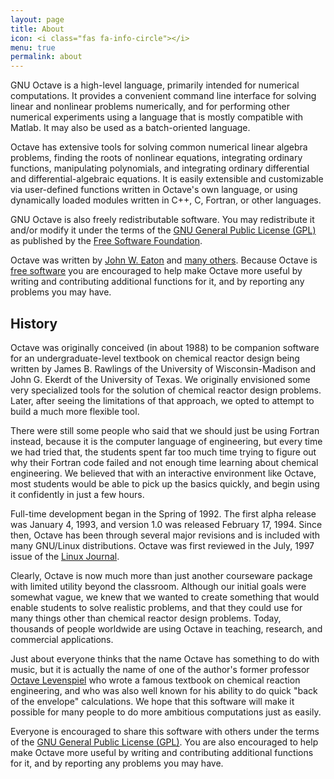 ```yaml
---
layout: page
title: About
icon: <i class="fas fa-info-circle"></i>
menu: true
permalink: about
---
```


GNU Octave is a high-level language, primarily intended for numerical
computations.
It provides a convenient command line interface for solving linear and
nonlinear problems numerically,
and for performing other numerical experiments using a language that is mostly
compatible with Matlab.
It may also be used as a batch-oriented language.

Octave has extensive tools for solving common numerical linear algebra problems,
finding the roots of nonlinear equations,
integrating ordinary functions,
manipulating polynomials,
and integrating ordinary differential and differential-algebraic equations.
It is easily extensible and customizable via user-defined functions written in
Octave's own language,
or using dynamically loaded modules written in C++, C, Fortran,
or other languages.

GNU Octave is also freely redistributable software.
You may redistribute it and/or modify it under the terms of the
[GNU General Public License (GPL)][GPL] as published by the
[Free Software Foundation](https://www.fsf.org/).

Octave was written by [John W. Eaton](mailto:jwe@octave.org) and
[many others](https://hg.savannah.gnu.org/hgweb/octave/file/tip/doc/interpreter/contributors.in).
Because Octave is [free software](https://www.gnu.org/philosophy/free-sw.html) you are encouraged to help make Octave
more useful by writing and contributing additional functions for it,
and by reporting any problems you may have.


## <i class="fas fa-landmark"></i> History

Octave was originally conceived (in about 1988) to be companion software for an
undergraduate-level textbook on chemical reactor design being written by James
B. Rawlings of the University of Wisconsin-Madison and John G. Ekerdt of the
University of Texas.
We originally envisioned some very specialized tools for the solution of
chemical reactor design problems.
Later,
after seeing the limitations of that approach,
we opted to attempt to build a much more flexible tool.

There were still some people who said that we should just be using Fortran
instead,
because it is the computer language of engineering,
but every time we had tried that,
the students spent far too much time trying to figure out why their Fortran
code failed and not enough time learning about chemical engineering.
We believed that with an interactive environment like Octave,
most students would be able to pick up the basics quickly,
and begin using it confidently in just a few hours.

Full-time development began in the Spring of 1992.
The first alpha release was January 4, 1993, and version 1.0 was released
February 17, 1994.
Since then, Octave has been through several major revisions and is included
with many GNU/Linux distributions.
Octave was first reviewed in the July, 1997 issue of the
[Linux Journal](https://web.archive.org/web/20211107141537/https://www.linuxjournal.com/article/1225).

Clearly,
Octave is now much more than just another courseware package with limited
utility beyond the classroom.
Although our initial goals were somewhat vague,
we knew that we wanted to create something that would enable students to solve
realistic problems,
and that they could use for many things other than chemical reactor design
problems.
Today, thousands of people worldwide are using Octave in teaching,
research, and commercial applications.

Just about everyone thinks that the name Octave has something to do with music,
but it is actually the name of one of the author's former professor
[Octave Levenspiel](https://en.wikipedia.org/wiki/Octave_Levenspiel)
who wrote a famous textbook on chemical reaction engineering,
and who was also well known for his ability to do quick "back of the envelope"
calculations.
We hope that this software will make it possible for many people to do more
ambitious computations just as easily.

Everyone is encouraged to share this software with others under the terms of
the [GNU General Public License (GPL)][GPL].
You are also encouraged to help make Octave more useful by writing and
contributing additional functions for it,
and by reporting any problems you may have.

[GPL]: https://www.gnu.org/copyleft/gpl.html
